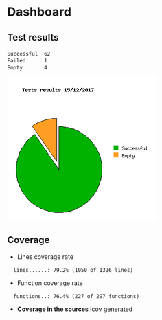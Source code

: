 Dashboard
=========

Test results
------------
```
Successful  62
Failed      1
Empty       4
```
![](tests.png)

Coverage
--------

- Lines coverage rate
```
  lines......: 79.2% (1050 of 1326 lines)
```

- Function coverage rate
```
  functions..: 76.4% (227 of 297 functions)
```

- **Coverage in the sources**
  [lcov generated](http://lionel.draghi.free.fr/Archicheck/lcov/home/lionel/Proj/Archicheck/Src/index-sort-f.html)
